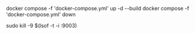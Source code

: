 docker compose -f 'docker-compose.yml' up -d --build
docker compose -f 'docker-compose.yml' down

sudo kill -9 $(lsof -t -i :9003)